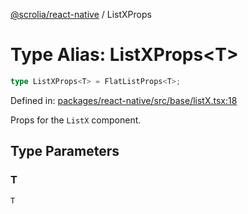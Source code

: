 [@scrolia/react-native](../README.md) / ListXProps

# Type Alias: ListXProps\<T\>

```ts
type ListXProps<T> = FlatListProps<T>;
```

Defined in: [packages/react-native/src/base/listX.tsx:18](https://github.com/alpheus-day/scrolia/blob/a7062c82222b0dcb500e88f7ca3fff69b13a5fcd/packages/react-native/src/base/listX.tsx#L18)

Props for the `ListX` component.

## Type Parameters

### T

`T`

